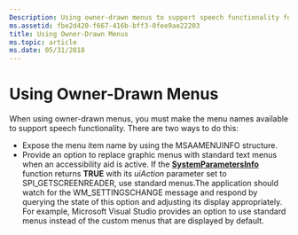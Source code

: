 ```yaml
---
Description: Using owner-drawn menus to support speech functionality for the Tablet PC.
ms.assetid: fbe2d420-f667-416b-bff3-0fee9ae22203
title: Using Owner-Drawn Menus
ms.topic: article
ms.date: 05/31/2018
---
```


# Using Owner-Drawn Menus

When using owner-drawn menus, you must make the menu names available to support speech functionality. There are two ways to do this:

-   Expose the menu item name by using the MSAAMENUINFO structure.
-   Provide an option to replace graphic menus with standard text menus when an accessibility aid is active. If the [**SystemParametersInfo**](https://msdn.microsoft.com/library/ms724947(v=VS.85).aspx) function returns **TRUE** with its *uiAction* parameter set to SPI\_GETSCREENREADER, use standard menus.The application should watch for the WM\_SETTINGSCHANGE message and respond by querying the state of this option and adjusting its display appropriately. For example, Microsoft Visual Studio provides an option to use standard menus instead of the custom menus that are displayed by default.

 

 



